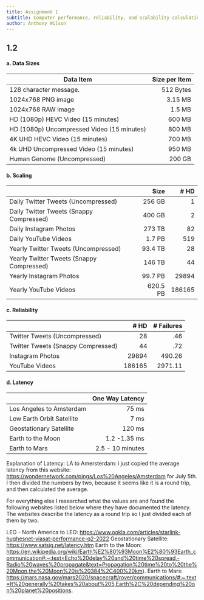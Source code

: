 ```yaml
---
title: Assignment 1
subtitle: Computer performance, reliability, and scalability calculation
author: Anthony Wilson
---
```


## 1.2 

#### a. Data Sizes

| Data Item                                  | Size per Item | 
|--------------------------------------------|--------------:|
| 128 character message.                     | 512 Bytes     |
| 1024x768 PNG image                         | 3.15 MB       |
| 1024x768 RAW image                         | 1.5 MB        | 
| HD (1080p) HEVC Video (15 minutes)         | 600 MB        |
| HD (1080p) Uncompressed Video (15 minutes) | 800 MB        |
| 4K UHD HEVC Video (15 minutes)             | 700 MB        |
| 4k UHD Uncompressed Video (15 minutes)     | 950 MB        |
| Human Genome (Uncompressed)                | 200 GB        |

#### b. Scaling

|                                           | Size     | # HD       | 
|-------------------------------------------|---------:|-----------:|
| Daily Twitter Tweets (Uncompressed)       | 256 GB   |  1         |
| Daily Twitter Tweets (Snappy Compressed)  | 400 GB   |  2         |
| Daily Instagram Photos                    | 273 TB   |  82        |
| Daily YouTube Videos                      | 1.7 PB   |  519       |
| Yearly Twitter Tweets (Uncompressed)      | 93.4 TB  |  28        |
| Yearly Twitter Tweets (Snappy Compressed) | 146 TB   |  44        |
| Yearly Instagram Photos                   | 99.7 PB  |  29894     |
| Yearly YouTube Videos                     | 620.5 PB |  186165    |

#### c. Reliability
|                                    | # HD    | # Failures |
|------------------------------------|--------:|-----------:|
| Twitter Tweets (Uncompressed)      | 28      |  .46       |
| Twitter Tweets (Snappy Compressed) | 44      |  .72       |
| Instagram Photos                   | 29894   |   490.26   |
| YouTube Videos                     | 186165  |   2971.11  |

#### d. Latency

|                           | One Way Latency      |
|---------------------------|---------------------:|
| Los Angeles to Amsterdam  | 75 ms                |
| Low Earth Orbit Satellite | 7 ms                 |
| Geostationary Satellite   | 120 ms               |
| Earth to the Moon         | 1.2 -1.35 ms         |
| Earth to Mars             | 2.5 - 10 minutes     | 


Explanation of Latency: 
LA to Amersterdam: i just copied the average latency from this website: https://wondernetwork.com/pings/Los%20Angeles/Amsterdam for July 5th. I then divided the numbers by two, because it seems like it is a round trip, and then calculated the average.

For everything else I researched what the values are and found the following websites listed below where they have documented the latency. The websites describe the latency as a round trip so I just divided each of them by two. 

LEO - North America to LEO: https://www.ookla.com/articles/starlink-hughesnet-viasat-performance-q2-2022
Geostationary Satellite: https://www.satsig.net/latency.htm
Earth to the Moon: https://en.wikipedia.org/wiki/Earth%E2%80%93Moon%E2%80%93Earth_communication#:~:text=Echo%20delay%20and%20time%20spread,-Radio%20waves%20propagate&text=Propagation%20time%20to%20the%20Moon,the%20Moon%20is%20384%2C400%20km).
Earth to Mars: https://mars.nasa.gov/mars2020/spacecraft/rover/communications/#:~:text=It%20generally%20takes%20about%205,Earth%2C%20depending%20on%20planet%20positions.